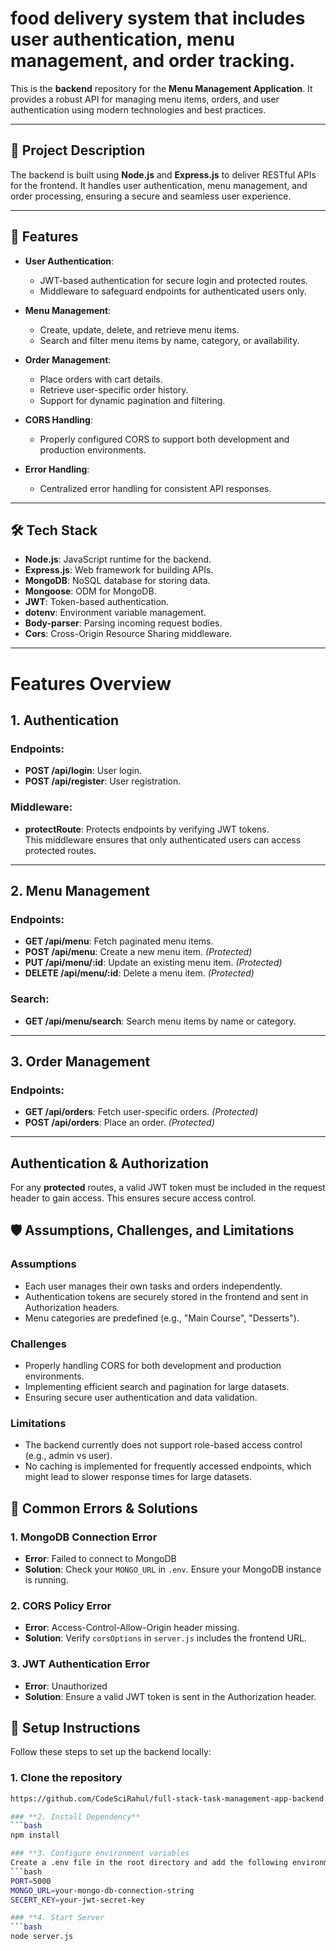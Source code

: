 #  food delivery system that includes user authentication, menu management, and order tracking.

This is the **backend** repository for the **Menu Management Application**. It provides a robust API for managing menu items, orders, and user authentication using modern technologies and best practices.

---

## 📜 Project Description

The backend is built using **Node.js** and **Express.js** to deliver RESTful APIs for the frontend. It handles user authentication, menu management, and order processing, ensuring a secure and seamless user experience.

---

## 🚀 Features

- **User Authentication**:
  - JWT-based authentication for secure login and protected routes.
  - Middleware to safeguard endpoints for authenticated users only.
  
- **Menu Management**:
  - Create, update, delete, and retrieve menu items.
  - Search and filter menu items by name, category, or availability.

- **Order Management**:
  - Place orders with cart details.
  - Retrieve user-specific order history.
  - Support for dynamic pagination and filtering.

- **CORS Handling**:
  - Properly configured CORS to support both development and production environments.

- **Error Handling**:
  - Centralized error handling for consistent API responses.

---

## 🛠️ Tech Stack

- **Node.js**: JavaScript runtime for the backend.
- **Express.js**: Web framework for building APIs.
- **MongoDB**: NoSQL database for storing data.
- **Mongoose**: ODM for MongoDB.
- **JWT**: Token-based authentication.
- **dotenv**: Environment variable management.
- **Body-parser**: Parsing incoming request bodies.
- **Cors**: Cross-Origin Resource Sharing middleware.

---
# Features Overview

## 1. Authentication

### Endpoints:
- **POST /api/login**: User login.
- **POST /api/register**: User registration.

### Middleware:
- **protectRoute**: Protects endpoints by verifying JWT tokens.  
  This middleware ensures that only authenticated users can access protected routes.

---

## 2. Menu Management

### Endpoints:
- **GET /api/menu**: Fetch paginated menu items.
- **POST /api/menu**: Create a new menu item. _(Protected)_
- **PUT /api/menu/:id**: Update an existing menu item. _(Protected)_
- **DELETE /api/menu/:id**: Delete a menu item. _(Protected)_

### Search:
- **GET /api/menu/search**: Search menu items by name or category.

---

## 3. Order Management

### Endpoints:
- **GET /api/orders**: Fetch user-specific orders. _(Protected)_
- **POST /api/orders**: Place an order. _(Protected)_

---

## Authentication & Authorization

For any **protected** routes, a valid JWT token must be included in the request header to gain access. This ensures secure access control.

## 🛡️ Assumptions, Challenges, and Limitations

### Assumptions
- Each user manages their own tasks and orders independently.
- Authentication tokens are securely stored in the frontend and sent in Authorization headers.
- Menu categories are predefined (e.g., "Main Course", "Desserts").

### Challenges
- Properly handling CORS for both development and production environments.
- Implementing efficient search and pagination for large datasets.
- Ensuring secure user authentication and data validation.

### Limitations
- The backend currently does not support role-based access control (e.g., admin vs user).
- No caching is implemented for frequently accessed endpoints, which might lead to slower response times for large datasets.

## 🐛 Common Errors & Solutions

### 1. MongoDB Connection Error
- **Error**: Failed to connect to MongoDB
- **Solution**: Check your `MONGO_URL` in `.env`. Ensure your MongoDB instance is running.

### 2. CORS Policy Error
- **Error**: Access-Control-Allow-Origin header missing.
- **Solution**: Verify `corsOptions` in `server.js` includes the frontend URL.

### 3. JWT Authentication Error
- **Error**: Unauthorized
- **Solution**: Ensure a valid JWT token is sent in the Authorization header.

## 🔧 Setup Instructions

Follow these steps to set up the backend locally:

### **1. Clone the repository**
```bash
https://github.com/CodeSciRahul/full-stack-task-management-app-backend.git

### **2. Install Dependency**
```bash
npm install

### **3. Configure environment variables
Create a .env file in the root directory and add the following environment variables:
```bash
PORT=5000
MONGO_URL=your-mongo-db-connection-string
SECERT_KEY=your-jwt-secret-key

### **4. Start Server
```bash
node server.js
